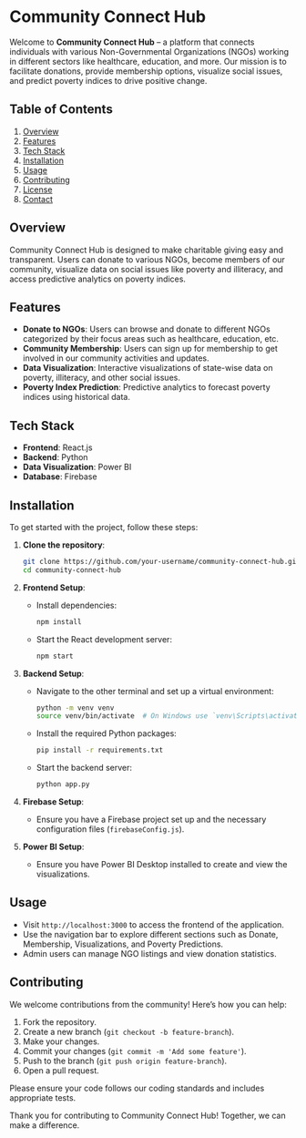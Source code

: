 # Community Connect Hub

Welcome to **Community Connect Hub** – a platform that connects individuals with various Non-Governmental Organizations (NGOs) working in different sectors like healthcare, education, and more. Our mission is to facilitate donations, provide membership options, visualize social issues, and predict poverty indices to drive positive change.

## Table of Contents
1. [Overview](#overview)
2. [Features](#features)
3. [Tech Stack](#tech-stack)
4. [Installation](#installation)
5. [Usage](#usage)
6. [Contributing](#contributing)
7. [License](#license)
8. [Contact](#contact)

## Overview
Community Connect Hub is designed to make charitable giving easy and transparent. Users can donate to various NGOs, become members of our community, visualize data on social issues like poverty and illiteracy, and access predictive analytics on poverty indices.

## Features
- **Donate to NGOs**: Users can browse and donate to different NGOs categorized by their focus areas such as healthcare, education, etc.
- **Community Membership**: Users can sign up for membership to get involved in our community activities and updates.
- **Data Visualization**: Interactive visualizations of state-wise data on poverty, illiteracy, and other social issues.
- **Poverty Index Prediction**: Predictive analytics to forecast poverty indices using historical data.

## Tech Stack
- **Frontend**: React.js
- **Backend**: Python
- **Data Visualization**: Power BI
- **Database**: Firebase

## Installation
To get started with the project, follow these steps:

1. **Clone the repository**:
    ```bash
    git clone https://github.com/your-username/community-connect-hub.git
    cd community-connect-hub
    ```

2. **Frontend Setup**:
    - Install dependencies:
        ```bash
        npm install
        ```

    - Start the React development server:
        ```bash
        npm start
        ```

3. **Backend Setup**:
    - Navigate to the other terminal and set up a virtual environment:
        ```bash
        python -m venv venv
        source venv/bin/activate  # On Windows use `venv\Scripts\activate`
        ```

    - Install the required Python packages:
        ```bash
        pip install -r requirements.txt
        ```

    - Start the backend server:
        ```bash
        python app.py
        ```

4. **Firebase Setup**:
    - Ensure you have a Firebase project set up and the necessary configuration files (`firebaseConfig.js`).

5. **Power BI Setup**:
    - Ensure you have Power BI Desktop installed to create and view the visualizations.

## Usage
- Visit `http://localhost:3000` to access the frontend of the application.
- Use the navigation bar to explore different sections such as Donate, Membership, Visualizations, and Poverty Predictions.
- Admin users can manage NGO listings and view donation statistics.

## Contributing
We welcome contributions from the community! Here’s how you can help:

1. Fork the repository.
2. Create a new branch (`git checkout -b feature-branch`).
3. Make your changes.
4. Commit your changes (`git commit -m 'Add some feature'`).
5. Push to the branch (`git push origin feature-branch`).
6. Open a pull request.

Please ensure your code follows our coding standards and includes appropriate tests.

Thank you for contributing to Community Connect Hub! Together, we can make a difference.
